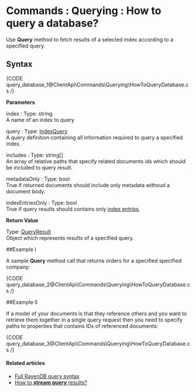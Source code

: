 # Commands : Querying : How to query a database?

Use **Query** method to fetch results of a selected index according to a specified query.

## Syntax

{CODE query_database_1@ClientApi\Commands\Querying\HowToQueryDatabase.cs /}

**Parameters**

index
:   Type: string   
A name of an index to query

query
:   Type: [IndexQuery]()   
A query definition containing all information required to query a specified index.

includes
:   Type: string[]   
An array of relative paths that specify related documents ids which should be included to query result.

metadataOnly
:   Type: bool   
True if returned documents should include only metadata withoud a document body.

indexEntriesOnly 
:   Type: bool   
True if query results should contains only [index entries](../../../glossary/indexing#index-entry).

**Return Value**    

Type: [QueryResult]()   
Object which represents results of a specified query.

##Example I

A sample **Query** method call that returns orders for a specified specified company:

{CODE query_database_2@ClientApi\Commands\Querying\HowToQueryDatabase.cs /}

##Example II

If a model of your documents is that they reference others and you want to retrieve them together in a single query request then you need to specify paths to properties that contains IDs of referenced documents:

{CODE query_database_3@ClientApi\Commands\Querying\HowToQueryDatabase.cs /}

#### Related articles

- [Full RavenDB query syntax](../../../Indexes/full-query-syntax) 
- [How to **stream query** results?](../../../client-api/commands/querying/how-to-stream-query-results)